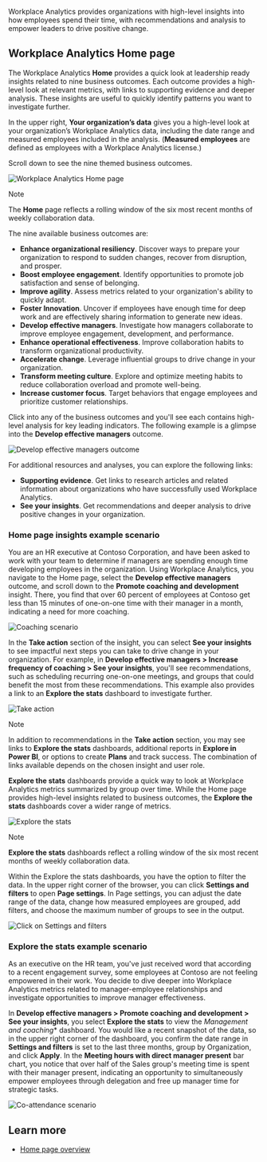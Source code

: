 Workplace Analytics provides organizations with high-level insights into how employees spend their time, with recommendations and analysis to empower leaders to drive positive change.

## Workplace Analytics Home page

The Workplace Analytics **Home** provides a quick look at leadership ready insights related to nine business outcomes. Each outcome provides a high-level look at relevant metrics, with links to supporting evidence and deeper analysis. These insights are useful to quickly identify patterns you want to investigate further.

In the upper right, **Your organization’s data** gives you a high-level look at your organization’s Workplace Analytics data, including the date range and measured employees included in the analysis. (**Measured employees** are defined as employees with a Workplace Analytics license.)

Scroll down to see the nine themed business outcomes.

![Workplace Analytics Home page](../media/home-page.png)

> [!NOTE] 
> The **Home** page reflects a rolling window of the six most recent months of weekly collaboration data.

The nine available business outcomes are:

- **Enhance organizational resiliency**. Discover ways to prepare your organization to respond to sudden changes, recover from disruption, and prosper.
- **Boost employee engagement**. Identify opportunities to promote job satisfaction and sense of belonging.
- **Improve agility**. Assess metrics related to your organization's ability to quickly adapt.
- **Foster Innovation**. Uncover if employees have enough time for deep work and are effectively sharing information to generate new ideas.
- **Develop effective managers**. Investigate how managers collaborate to improve employee engagement, development, and performance.
- **Enhance operational effectiveness**. Improve collaboration habits to transform organizational productivity.
- **Accelerate change**. Leverage influential groups to drive change in your organization.
- **Transform meeting culture**. Explore and optimize meeting habits to reduce collaboration overload and promote well-being.
- **Increase customer focus**. Target behaviors that engage employees and prioritize customer relationships.

Click into any of the business outcomes and you'll see each contains high-level analysis for key leading indicators. The following example is a glimpse into the **Develop effective managers** outcome.

![Develop effective managers outcome](../media/develop-managers.png)

For additional resources and analyses, you can explore the following links:

- **Supporting evidence**. Get links to research articles and related information about organizations who have successfully used Workplace Analytics.
- **See your insights**. Get recommendations and deeper analysis to drive positive changes in your organization.

### Home page insights example scenario

You are an HR executive at Contoso Corporation, and have been asked to work with your team to determine if managers are spending enough time developing employees in the organization. Using Workplace Analytics, you navigate to the Home page, select the **Develop effective managers** outcome, and scroll down to the **Promote coaching and development** insight. There, you find that over 60 percent of employees at Contoso get less than 15 minutes of one-on-one time with their manager in a month, indicating a need for more coaching.

![Coaching scenario](../media/coaching-scenario.png)

In the **Take action** section of the insight, you can select **See your insights** to see impactful next steps you can take to drive change in your organization. For example, in **Develop effective managers > Increase frequency of coaching > See your insights**, you'll see recommendations, such as scheduling recurring one-on-one meetings, and groups that could benefit the most from these recommendations. This example also provides a link to an **Explore the stats** dashboard to investigate further.

![Take action](../media/take-action-to-best-practices.png)

> [!NOTE]
> In addition to recommendations in the **Take action** section, you may see links to **Explore the stats** dashboards, additional reports in **Explore in Power BI**, or options to create **Plans** and track success. The combination of links available depends on the chosen insight and user role.

**Explore the stats** dashboards provide a quick way to look at Workplace Analytics metrics summarized by group over time. While the Home page provides high-level insights related to business outcomes, the **Explore the stats** dashboards cover a wider range of metrics. 

![Explore the stats](../media/explore-the-stats.png)

> [!NOTE]
> **Explore the stats** dashboards reflect a rolling window of the six most recent months of weekly collaboration data.

Within the Explore the stats dashboards, you have the option to filter the data. In the upper right corner of the browser, you can click **Settings and filters** to open **Page settings**. In Page settings, you can adjust the date range of the data, change how measured employees are grouped, add filters, and choose the maximum number of groups to see in the output.

![Click on Settings and filters](../media/settings-filters.png)

### Explore the stats example scenario

As an executive on the HR team, you've just received word that according to a recent engagement survey, some employees at Contoso are not feeling empowered in their work. You decide to dive deeper into Workplace Analytics metrics related to manager-employee relationships and investigate opportunities to improve manager effectiveness.

In **Develop effective managers > Promote coaching and development > See your insights**, you select **Explore the stats** to view the *Management and coaching** dashboard. You would like a recent snapshot of the data, so in the upper right corner of the dashboard, you confirm the date range in **Settings and filters** is set to the last three months, group by Organization, and click **Apply**. In the **Meeting hours with direct manager present** bar chart, you notice that over half of the Sales group's meeting time is spent with their manager present, indicating an opportunity to simultaneously empower employees through delegation and free up manager time for strategic tasks.

![Co-attendance scenario](../media/co-attendance-scenario.png)

## Learn more

- [Home page overview](https://docs.microsoft.com/workplace-analytics/use/insights?azure-portal=true)
